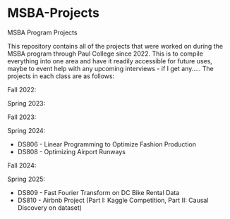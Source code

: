 # MSBA-Projects
MSBA Program Projects

This repository contains all of the projects that were worked on during the MSBA program through Paul College since 2022. This is to compile everything into one area and have it readily accessible for future uses, maybe to event help with any upcoming interviews - if I get any..... The projects in each class are as follows:

Fall 2022:

Spring 2023:

Fall 2023:

Spring 2024:
-  DS806 - Linear Programming to Optimize Fashion Production
-  DS808 - Optimizing Airport Runways

Fall 2024:

Spring 2025:
-  DS809 - Fast Fourier Transform on DC Bike Rental Data
-  DS810 - Airbnb Project (Part I: Kaggle Competition, Part II: Causal Discovery on dataset)
